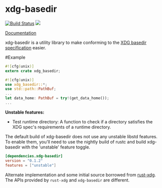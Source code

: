 xdg-basedir
====

[![Build Status](https://travis-ci.org/kiran-kp/xdg-basedir.svg)](https://travis-ci.org/kiran-kp/xdg-basedir) [![](http://meritbadge.herokuapp.com/xdg-basedir)](https://crates.io/crates/xdg-basedir)

[Documentation](http://kiran-kp.github.io/xdg-basedir/xdg/index.html)

xdg-basedir is a utility library to make conforming to the
[XDG basedir specification](http://standards.freedesktop.org/basedir-spec/basedir-spec-latest.html) easier.

#Example
```rust
#![cfg(unix)]
extern crate xdg_basedir;

#![cfg(unix)]
use xdg_basedir::*;
use std::path::PathBuf;
...
let data_home: PathBuf = try!(get_data_home());
...
```

**Unstable features:**
- Test runtime directory: A function to check if a directory satisfies the XDG spec's requirements of a runtime directory.

The default build of xdg-basedir does not use any unstable libstd features. To enable them, you'll need to use the nightly build of rustc and build xdg-basedir with the 'unstable' feature toggle.

```toml
[dependencies.xdg-basedir]
version = "0.1.2"
features = ["unstable"]
```

Alternate implementation and some initial source borrowed from [rust-xdg](https://github.com/o11c/rust-xdg).
The APIs provided by ```rust-xdg``` and ```xdg-basedir``` are different.
